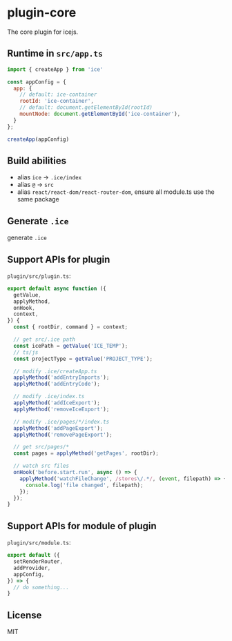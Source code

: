 # plugin-core

The core plugin for icejs.

## Runtime in `src/app.ts`

```js
import { createApp } from 'ice'

const appConfig = {
  app: {
    // default: ice-container
    rootId: 'ice-container',
    // default: document.getElementById(rootId)
    mountNode: document.getElementById('ice-container'),
  }
};

createApp(appConfig)
```

## Build abilities

- alias `ice` -> `.ice/index`
- alias `@` -> `src`
- alias `react/react-dom/react-router-dom`, ensure all module.ts use the same package

## Generate `.ice`

generate `.ice`

## Support APIs for plugin

`plugin/src/plugin.ts`:

```js
export default async function ({
  getValue,
  applyMethod,
  onHook,
  context,
}) {
  const { rootDir, command } = context;

  // get src/.ice path
  const icePath = getValue('ICE_TEMP');
  // ts/js
  const projectType = getValue('PROJECT_TYPE');

  // modify .ice/createApp.ts
  applyMethod('addEntryImports');
  applyMethod('addEntryCode');

  // modify .ice/index.ts
  applyMethod('addIceExport');
  applyMethod('removeIceExport');

  // modify .ice/pages/*/index.ts
  applyMethod('addPageExport');
  applyMethod('removePageExport');

  // get src/pages/*
  const pages = applyMethod('getPages', rootDir);

  // watch src files
  onHook('before.start.run', async () => {
    applyMethod('watchFileChange', /stores\/.*/, (event, filepath) => {
      console.log('file changed', filepath);
    });
  });
}
```

## Support APIs for module of plugin

`plugin/src/module.ts`:

```js
export default ({
  setRenderRouter,
  addProvider,
  appConfig,
}) => {
  // do something...
}
```

## License

MIT
